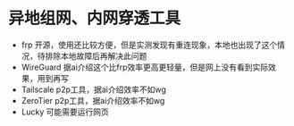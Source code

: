# 异地组网、内网穿透工具

* frp 开源，使用还比较方便，但是实测发现有重连现象，本地也出现了这个情况，待排除本地故障后再解决此问题
* WireGuard 据ai介绍这个比frp效率更高更轻量，但是网上没有看到实际效果，用到再写
* Tailscale p2p工具，据ai介绍效率不如wg
* ZeroTier p2p工具，据ai介绍效率不如wg
* Lucky 可能需要运行网页
